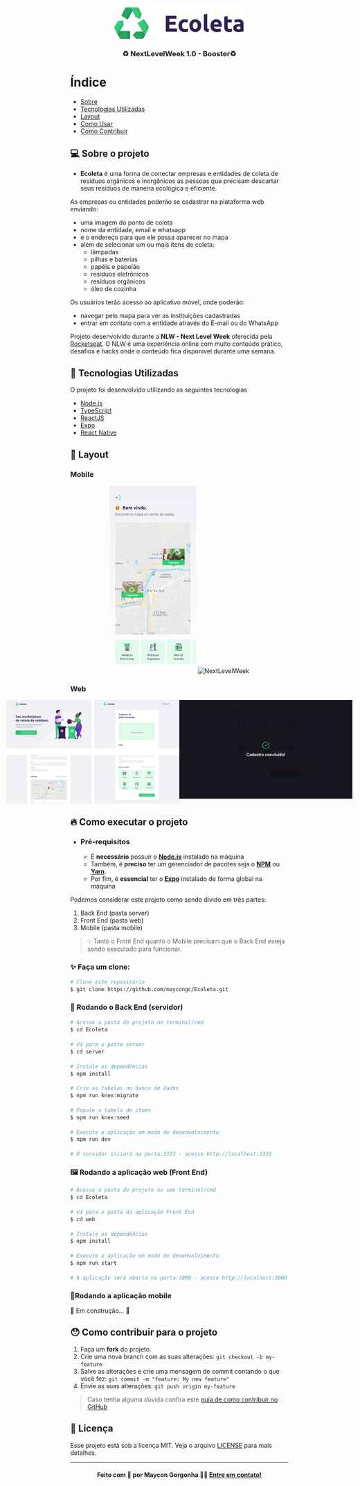 <h3 align="center">
    <img src=".github/logo.png" alt="Logo" width="300px" >
    <br /><br />
    <b>♻️ NextLevelWeek 1.0 - Booster♻️</b>  
    <br>
</h3>


# Índice

- [Sobre](#sobre)
- [Tecnologias Utilizadas](#tecnologias-utilizadas)
- [Layout](#layout)
- [Como Usar](#como-executar)
- [Como Contribuir](#como-contribuir)


<a id="sobre"></a>

## 💻 Sobre o projeto

- <strong>Ecoleta</strong> é uma forma de conectar empresas e entidades de coleta de resíduos orgânicos e inorgânicos as pessoas que precisam descartar seus resíduos de maneira ecológica e eficiente.

As empresas ou entidades poderão se cadastrar na plataforma web enviando:
- uma imagem do ponto de coleta
- nome da entidade, email e whatsapp
- e o endereço para que ele possa aparecer no mapa
- além de selecionar um ou mais ítens de coleta: 
  - lâmpadas
  - pilhas e baterias
  - papéis e papelão
  - resíduos eletrônicos
  - resíduos orgânicos
  - óleo de cozinha

Os usuários terão acesso ao aplicativo móvel, onde poderão:
- navegar pelo mapa para ver as instituições cadastradas
- entrar em contato com a entidade através do E-mail ou do WhatsApp

Projeto desenvolvido durante a **NLW - Next Level Week** oferecida pela [Rocketseat](https://github.com/Rocketseat).
O NLW é uma experiência online com muito conteúdo prático, desafios e hacks onde o conteúdo fica disponível durante uma semana.


<a id="tecnologias-utilizadas"></a>

## 🚀 Tecnologias Utilizadas

O projeto foi desenvolvido utilizando as seguintes tecnologias

- [Node.js](https://nodejs.org/en/)
- [TypeScript](https://www.typescriptlang.org/)
- [ReactJS](https://reactjs.org/)
- [Expo](https://expo.io/)
- [React Native](https://reactnative.dev/)


<a id="layout"></a>

## 🎨 Layout


### Mobile

<p align="center">
  <img alt="NextLevelWeek" title="#NextLevelWeek" src=".github/home-mobile.png" width="200px">

  <img alt="NextLevelWeek" title="#NextLevelWeek" src=".github/detalhes-mobile.svg" width="200px">
</p>

### Web

<p align="center" style="display: flex; align-items: flex-start; justify-content: center;">
  <img alt="NextLevelWeek" title="#NextLevelWeek" src=".github/web.svg" width="400px">

  <img alt="NextLevelWeek" title="#NextLevelWeek" src=".github/sucesso-web.svg" width="400px">
</p>


<a id="como-executar"></a>

## 🔥 Como executar o projeto

- ### **Pré-requisitos**

  - É **necessário** possuir o **[Node.js](https://nodejs.org/en/)** instalado na máquina
  - Também, é **preciso** ter um gerenciador de pacotes seja o **[NPM](https://www.npmjs.com/)** ou **[Yarn](https://yarnpkg.com/)**.
  - Por fim, é **essencial** ter o **[Expo](https://expo.io/)** instalado de forma global na máquina


Podemos considerar este projeto como sendo divido em três partes:
1. Back End (pasta server) 
2. Front End (pasta web)
3. Mobile (pasta mobile)

> 💡 Tanto o Front End quanto o Mobile precisam que o Back End esteja sendo executado para funcionar.


### ✨ Faça um clone:

```bash
# Clone este repositório
$ git clone https://github.com/maycongc/Ecoleta.git
```


### 🎲 Rodando o Back End (servidor)

```bash
# Acesse a pasta do projeto no terminal/cmd
$ cd Ecoleta

# Vá para a pasta server
$ cd server

# Instale as dependências
$ npm install

# Crie as tabelas no banco de dados
$ npm run knex:migrate

# Popule a tabela de items
$ npm run knex:seed 

# Execute a aplicação em modo de desenvolvimento
$ npm run dev

# O servidor inciará na porta:3333 - acesse http://localhost:3333 
```


### 🖼 Rodando a aplicação web (Front End)

```bash
# Acesse a pasta do projeto no seu terminal/cmd
$ cd Ecoleta

# Vá para a pasta da aplicação Front End
$ cd web

# Instale as dependências
$ npm install

# Execute a aplicação em modo de desenvolvimento
$ npm run start

# A aplicação será aberta na porta:3000 - acesse http://localhost:3000
```


### 📱Rodando a aplicação mobile 

🚧 Em construção... 🚧


<a id="como-contribuir"></a>

## 😯 Como contribuir para o projeto

1. Faça um **fork** do projeto.
2. Crie uma nova branch com as suas alterações: `git checkout -b my-feature`
3. Salve as alterações e crie uma mensagem de commit contando o que você fez: `git commit -m "feature: My new feature"`
4. Envie as suas alterações: `git push origin my-feature`
> Caso tenha alguma dúvida confira este [guia de como contribuir no GitHub](https://github.com/firstcontributions/first-contributions)

## 📝 Licença

Esse projeto está sob a licença MIT. Veja o arquivo [LICENSE](LICENSE.md) para mais detalhes.

---

<h4 align="center">
    Feito com 💜 por Maycon Gorgonha 👋🏽 <a href="https://www.linkedin.com/in/maycon-gorgonha/" target="_blank">Entre em contato!</a>
<h4>
